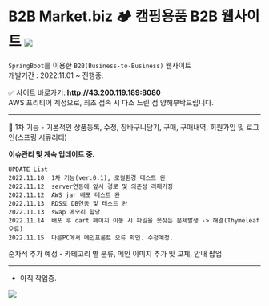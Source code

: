 # B2B Market.biz 🏕 캠핑용품 B2B 웹사이트 <img src="https://img.shields.io/badge/SpringBoot-2e6d00?style=flat-square&logo=Java&logoColor=white">


`SpringBoot`를 이용한 `B2B(Business-to-Business)` 웹사이트<br>
개발기간 : 2022.11.01 ~ 진행중. 

✅ 사이트 바로가기:<b> http://43.200.119.189:8080 </b> <br>
AWS 프리티어 계정으로, 최초 접속 시 다소 느린 점 양해부탁드립니다. <br>

---
📌 1차 기능 - 기본적인 상품등록, 수정, 장바구니담기, 구매, 구매내역, 회원가입 및 로그인(스프링 시큐리티)<br>

<b>이슈관리 및 계속 업데이트 중.</b>
```
UPDATE List
2022.11.10  1차 기능(ver.0.1), 로컬환경 테스트 완
2022.11.12  server연동에 앞서 경로 및 의존성 리패키징
2022.11.12  AWS jar 배포 테스트 완
2022.11.13  RDS로 DB연동 및 테스트 완
2022.11.13  swap 메모리 할당
2022.11.14  배포 후 cart 페이지 이동 시 파일을 못찾는 문제발생 -> 해결(Thymeleaf오류)
2022.11.15  다른PC에서 메인프론트 오류 확인. 수정예정.
```
순차적 추가 예정 - 카테고리 별 분류, 메인 이미지 추가 및 교체, 안내 팝업<br>

---
- 아직 작업중.

<img src="http://hohk.dothome.co.kr/load/data/kt180401/166838988848927488.jpg">
